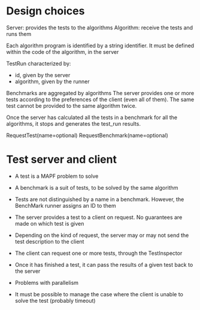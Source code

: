 # Design choices

Server: provides the tests to the algorithms
Algorithm: receive the tests and runs them

Each algorithm program is identified by a string
identifier. It must be defined within the code of
the algorithm, in the server


TestRun characterized by:
- id, given by the server
- algorithm, given by the runner

Benchmarks are aggregated by algorithms
The server provides one or more tests according to
the preferences of the client (even all of them).
The same test cannot be provided to the same
algorithm twice.

Once the server has calculated all the tests in a
benchmark for all the algorithms, it stops and 
generates the test_run results.

RequestTest(name=optional)
RequestBenchmark(name=optional)

# Test server and client

- A test is a MAPF problem to solve
- A benchmark is a suit of tests, to be solved by the same algorithm
- Tests are not distinguished by a name in a benchmark. However, the BenchMark runner assigns an ID
  to them
- The server provides a test to a client on request. No guarantees are made on which test is given
- Depending on the kind of request, the server may or may not send the test description to the client

- The client can request one or more tests, through the TestInspector
- Once it has finished a test, it can pass the results of a given test back to the server

- Problems with parallelism
- It must be possible to manage the case where the client is unable to solve the test (probably timeout)
